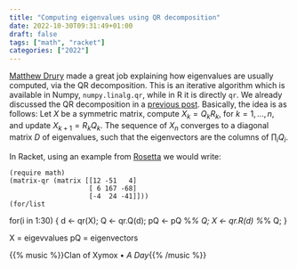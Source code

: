 ```yaml
---
title: "Computing eigenvalues using QR decomposition"
date: 2022-10-30T09:31:49+01:00
draft: false
tags: ["math", "racket"]
categories: ["2022"]
---
```


[Matthew Drury][] made a great job explaining how eigenvalues are usually computed, via the QR decomposition. This is an iterative algorithm which is available in Numpy, `numpy.linalg.qr`, while in R it is directly `qr`. We already discussed the QR decomposition in a [previous post][]. Basically, the idea is as follows: Let $X$ be a symmetric matrix, compute $X_k = Q_kR_k$, for $k=1,\dots,n$, and update $X_{k+1}=R_kQ_k$. The sequence of $X_n$ converges to a diagonal matrix $D$ of eigenvalues, such that the eigenvectors are the columns of $\prod_i Q_i$.

In Racket, using an example from [Rosetta][] we would write:

```racket
(require math)
(matrix-qr (matrix [[12 -51   4]
                    [ 6 167 -68]
                    [-4  24 -41]]))
(for/list
```


for(i in 1:30)
{
  d <- qr(X);
  Q <- qr.Q(d);
  pQ <- pQ %*% Q;
  X <- qr.R(d) %*% Q;
}

X = eigevvalues
pQ = eigenvectors


{{% music %}}Clan of Xymox • _A Day_{{% /music %}}

[Matthew Drury]: https://madrury.github.io/jekyll/update/statistics/2017/10/04/qr-algorithm.html
[previous post]: /post/lisp-qr-regression/
[Rosetta]: https://rosettacode.org/wiki/QR_decomposition#Racket
[3x3 matrices]: https://scicomp.stackexchange.com/questions/33410/fast-and-accurate-eigenvalue-computation-for-3x3-posdef-matrices

